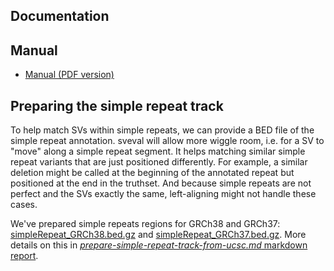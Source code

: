 ## Documentation

## Manual

- [Manual (PDF version)](sveval-manual.pdf)

## Preparing the simple repeat track

To help match SVs within simple repeats, we can provide a BED file of the simple repeat annotation.
sveval will allow more wiggle room, i.e. for a SV to "move" along a simple repeat segment.
It helps matching similar simple repeat variants that are just positioned differently.
For example, a similar deletion might be called at the beginning of the annotated repeat but positioned at the end in the truthset.
And because simple repeats are not perfect and the SVs exactly the same, left-aligning might not handle these cases.

We've prepared simple repeats regions for GRCh38 and GRCh37: [simpleRepeat_GRCh38.bed.gz](simpleRepeat_GRCh38.bed.gz) and [simpleRepeat_GRCh37.bed.gz](simpleRepeat_GRCh37.bed.gz).
More details on this in [*prepare-simple-repeat-track-from-ucsc.md* markdown report](prepare-simple-repeat-track-from-ucsc.md).

